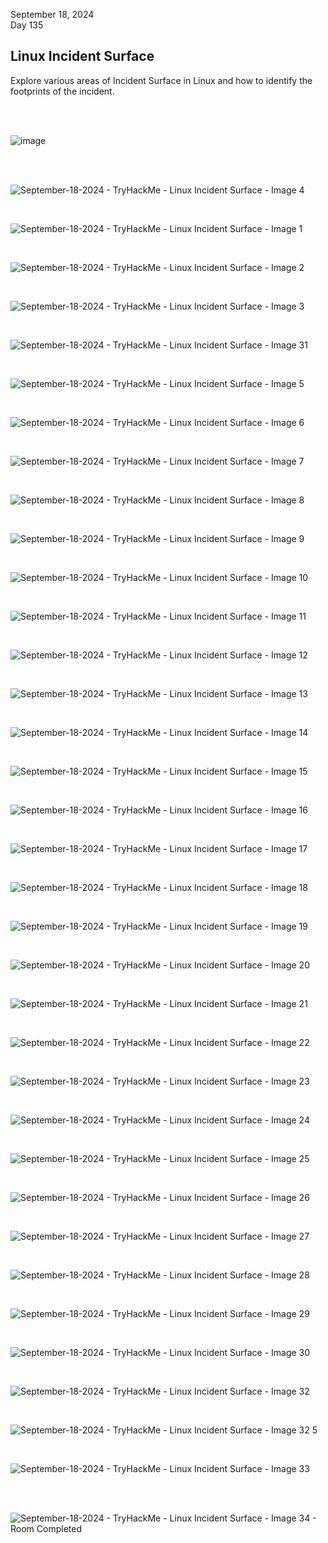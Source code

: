 September 18, 2024<br>
Day 135<br>

<h2>Linux Incident Surface</h2>
<p>Explore various areas of Incident Surface in Linux and how to identify the footprints of the incident.</p>

<br><br>

![image](https://github.com/user-attachments/assets/ea282efd-822b-4d0d-a216-343e6ceeb24e)

<br>
<br>


![September-18-2024 - TryHackMe -  Linux Incident Surface - Image 4](https://github.com/user-attachments/assets/c18db227-1102-47c7-afac-76e804d64d0b)

<br>

![September-18-2024 - TryHackMe -  Linux Incident Surface - Image 1](https://github.com/user-attachments/assets/b2c95f1c-7f0d-4e86-be5b-32d2c45274ff)


<br>


![September-18-2024 - TryHackMe -  Linux Incident Surface - Image 2](https://github.com/user-attachments/assets/76aeec41-6842-4979-b073-570877bd3e5a)


<br>

![September-18-2024 - TryHackMe -  Linux Incident Surface - Image 3](https://github.com/user-attachments/assets/9022c635-e934-4f2b-babb-fb10bcc95499)


<br>

![September-18-2024 - TryHackMe -  Linux Incident Surface - Image 31](https://github.com/user-attachments/assets/9b2afbd4-70bb-44e8-90ad-993f2ef781c4)


<br>

![September-18-2024 - TryHackMe -  Linux Incident Surface - Image 5](https://github.com/user-attachments/assets/0bd74bb8-5d78-4452-899f-a13ea1c05d90)


<br>


![September-18-2024 - TryHackMe -  Linux Incident Surface - Image 6](https://github.com/user-attachments/assets/b212f18d-45f8-4a87-a276-88846fde5aa2)


<br>

![September-18-2024 - TryHackMe -  Linux Incident Surface - Image 7](https://github.com/user-attachments/assets/8c04728f-7cdd-48d8-82c2-27376e18adce)


<br>

![September-18-2024 - TryHackMe -  Linux Incident Surface - Image 8](https://github.com/user-attachments/assets/7ac96ea0-fb89-4f5f-84bb-4f7047215421)


<br>

![September-18-2024 - TryHackMe -  Linux Incident Surface - Image 9](https://github.com/user-attachments/assets/fd1dc636-0bcb-4c5c-8fa1-c81ef7622954)


<br>

![September-18-2024 - TryHackMe -  Linux Incident Surface - Image 10](https://github.com/user-attachments/assets/a36a442b-77b5-427a-8312-eb84d719847c)


<br>

![September-18-2024 - TryHackMe -  Linux Incident Surface - Image 11](https://github.com/user-attachments/assets/ce4c8c09-ac24-4363-af20-3161da412c52)


<br>

![September-18-2024 - TryHackMe -  Linux Incident Surface - Image 12](https://github.com/user-attachments/assets/79d1388a-fd2e-4087-85ad-1a39cb18fdce)


<br>

![September-18-2024 - TryHackMe -  Linux Incident Surface - Image 13](https://github.com/user-attachments/assets/fae84f94-dc30-4b4e-a540-e86d8a6b71b1)


<br>

![September-18-2024 - TryHackMe -  Linux Incident Surface - Image 14](https://github.com/user-attachments/assets/ab1d23b0-3bec-4170-b6b7-72eab52cd54d)


<br>

![September-18-2024 - TryHackMe -  Linux Incident Surface - Image 15](https://github.com/user-attachments/assets/1f0e77b6-69ff-43c9-bb4a-bda2e7afa626)


<br>

![September-18-2024 - TryHackMe -  Linux Incident Surface - Image 16](https://github.com/user-attachments/assets/cf313675-e38a-45d8-984d-490e91be205b)


<br>

![September-18-2024 - TryHackMe -  Linux Incident Surface - Image 17](https://github.com/user-attachments/assets/e200e4e0-77c8-4c47-ba9f-49c99526d374)


<br>

![September-18-2024 - TryHackMe -  Linux Incident Surface - Image 18](https://github.com/user-attachments/assets/a4ff14cd-2b27-423d-ab9d-a3f2f6a49402)


<br>

![September-18-2024 - TryHackMe -  Linux Incident Surface - Image 19](https://github.com/user-attachments/assets/94411ecf-2770-46c0-83d1-5669420066c0)


<br>

![September-18-2024 - TryHackMe -  Linux Incident Surface - Image 20](https://github.com/user-attachments/assets/0ee59c88-87da-4655-9a1c-6b5229910ccc)


<br>

![September-18-2024 - TryHackMe -  Linux Incident Surface - Image 21](https://github.com/user-attachments/assets/f3cea23f-964b-43b1-8f86-12c18a6b879f)


<br>

![September-18-2024 - TryHackMe -  Linux Incident Surface - Image 22](https://github.com/user-attachments/assets/648f3256-6d0a-4e61-b113-4ab58de13740)


<br>

![September-18-2024 - TryHackMe -  Linux Incident Surface - Image 23](https://github.com/user-attachments/assets/d81c25c3-ae1c-4cee-9957-24502e4c86c8)


<br>

![September-18-2024 - TryHackMe -  Linux Incident Surface - Image 24](https://github.com/user-attachments/assets/0f756efe-d5ea-4725-b9f1-2e561338ac23)


<br>

![September-18-2024 - TryHackMe -  Linux Incident Surface - Image 25](https://github.com/user-attachments/assets/75efd353-c827-41b2-b43e-4842201a58dc)


<br>

![September-18-2024 - TryHackMe -  Linux Incident Surface - Image 26](https://github.com/user-attachments/assets/70b1c4bf-6e24-41d7-8158-0f011a22a05b)

<br>

![September-18-2024 - TryHackMe -  Linux Incident Surface - Image 27](https://github.com/user-attachments/assets/6e79a8f2-0a8d-4fbc-9168-a621d539f640)


<br>

![September-18-2024 - TryHackMe -  Linux Incident Surface - Image 28](https://github.com/user-attachments/assets/5304eb2e-c772-4333-993a-0a1ebb2b0960)


<br>

![September-18-2024 - TryHackMe -  Linux Incident Surface - Image 29](https://github.com/user-attachments/assets/3578f3cc-96b8-455f-8536-2a204adff0d4)


<br>

![September-18-2024 - TryHackMe -  Linux Incident Surface - Image 30](https://github.com/user-attachments/assets/e9dbcf67-f2a0-436c-a18f-3b8cc27ff8ac)


<br>

![September-18-2024 - TryHackMe -  Linux Incident Surface - Image 32](https://github.com/user-attachments/assets/0ed643b9-09e1-4bd1-84df-b3267f009cd3)

<br>

![September-18-2024 - TryHackMe -  Linux Incident Surface - Image 32 5](https://github.com/user-attachments/assets/af3eedee-a4c0-4619-a6ff-fffb3c302b5b)

<br>

![September-18-2024 - TryHackMe -  Linux Incident Surface - Image 33](https://github.com/user-attachments/assets/80ba17f6-8794-41d6-a884-2b4711053002)

<br>
<br>

![September-18-2024 - TryHackMe -  Linux Incident Surface - Image 34 - Room Completed](https://github.com/user-attachments/assets/a68197c1-c206-437c-b58c-d53ef17708c6)


